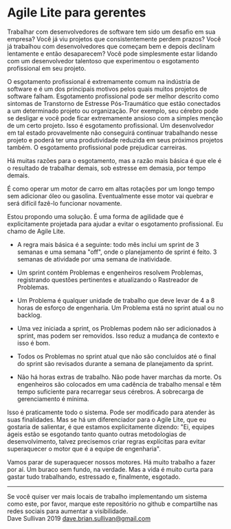 # Agile Lite para gerentes

Trabalhar com desenvolvedores de software tem sido um desafio em sua empresa? Você já viu projetos que consistentemente perdem prazos? Você já trabalhou com desenvolvedores que começam bem e depois declinam lentamente e então desaparecem? Você pode simplesmente estar lidando com um desenvolvedor talentoso que experimentou o esgotamento profissional em seu projeto.

O esgotamento profissional é extremamente comum na indústria de software e é um dos principais motivos pelos quais muitos projetos de software falham. Esgotamento profissional pode ser melhor descrito como sintomas de Transtorno de Estresse Pós-Traumático que estão conectados a um determinado projeto ou organização. Por exemplo, seu cérebro pode se desligar e você pode ficar extremamente ansioso com a simples menção de um certo projeto. Isso é esgotamento profissional. Um desenvolvedor em tal estado provavelmente não conseguirá continuar trabalhando nesse projeto e poderá ter uma produtividade reduzida em seus próximos projetos também. O esgotamento profissional pode prejudicar carreiras.

Há muitas razões para o esgotamento, mas a razão mais básica é que ele é o resultado de trabalhar demais, sob estresse em demasia, por tempo demais.

É como operar um motor de carro em altas rotações por um longo tempo sem adicionar óleo ou gasolina. Eventualmente esse motor vai quebrar e será difícil fazê-lo funcionar novamente.

Estou propondo uma solução. É uma forma de agilidade que é explicitamente projetada para ajudar a evitar o esgotamento profissional. Eu chamo de Agile Lite.

* A regra mais básica é a seguinte: todo mês inclui um sprint de 3 semanas e uma semana "off", onde o planejamento de sprint é feito.  3 semanas de atividade por uma semana de inatividade.

* Um sprint contém Problemas e engenheiros resolvem Problemas, registrando questões pertinentes e atualizando o Rastreador de Problemas.
  
* Um Problema é qualquer unidade de trabalho que deve levar de 4 a 8 horas de esforço de engenharia. Um Problema está no sprint atual ou no backlog.

* Uma vez iniciada a sprint, os Problemas podem não ser adicionados à sprint, mas podem ser removidos. Isso reduz a mudança de contexto e isso é bom.

* Todos os Problemas no sprint atual que não são concluídos até o final do sprint são revisados ​​durante a semana de planejamento da sprint.

* Não há horas extras de trabalho. Não pode haver marchas da morte. Os engenheiros são colocados em uma cadência de trabalho mensal e têm tempo suficiente para recarregar seus cérebros. A sobrecarga de gerenciamento é mínima.

Isso é praticamente todo o sistema. Pode ser modificado para atender às suas finalidades. Mas se há um diferenciador para o Agile Lite, que eu gostaria de salientar, é que estamos explicitamente dizendo: "Ei, equipes ágeis estão se esgotando tanto quanto outras metodologias de desenvolvimento, talvez precisemos criar regras explícitas para evitar superaquecer o motor que é a equipe de engenharia".

Vamos parar de superaquecer nossos motores. Há muito trabalho a fazer por aí. Um buraco sem fundo, na verdade. Mas a vida é muito curta para gastar tudo trabalhando, estressado e, finalmente, esgotado.

---
Se você quiser ver mais locais de trabalho implementando um sistema como este, por favor, marque este repositório no github e compartilhe nas redes sociais para aumentar a visibilidade.  
Dave Sullivan 2019 dave.brian.sullivan@gmail.com